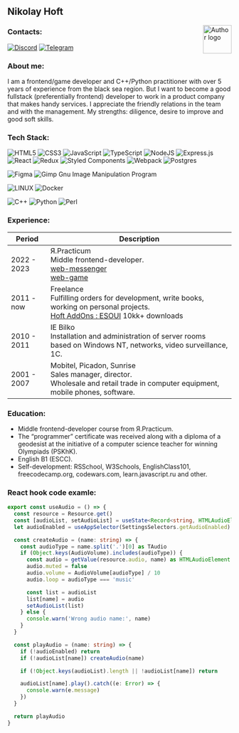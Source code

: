 ## Nikolay Hoft

<img align="right" width="64" height="64" title="Author logo" src="http://daytec.ru/img/Ranjy-96.svg">

### Contacts:

[![Discord](https://img.shields.io/badge/Discord-%237289DA.svg?logo=discord&logoColor=white)](https://discord.gg/mr.hoft) 
[![Telegram](https://img.shields.io/badge/-Telegram-0088cc?style=flat-square&logo=Telegram&logoColor=white)](https://t.me/mrHoft)

### About me:

I am a frontend/game developer and C++/Python practitioner with over 5 years of experience from the black sea region.
But I want to become a good fullstack (preferentially frontend) developer to work in a product company that makes handy services. I appreciate the friendly relations in the team and with the management. My strengths: diligence, desire to improve and good soft skills.

### Tech Stack:

![HTML5](https://img.shields.io/badge/html5-%23E34F26.svg?style=for-the-badge&logo=html5&logoColor=white)
![CSS3](https://img.shields.io/badge/css3-%231572B6.svg?style=for-the-badge&logo=css3&logoColor=white)
![JavaScript](https://img.shields.io/badge/javascript-%23323330.svg?style=for-the-badge&logo=javascript&logoColor=%23F7DF1E)
![TypeScript](https://img.shields.io/badge/typescript-%23007ACC.svg?style=for-the-badge&logo=typescript&logoColor=white)
![NodeJS](https://img.shields.io/badge/node.js-6DA55F?style=for-the-badge&logo=node.js&logoColor=white)
![Express.js](https://img.shields.io/badge/express.js-%23404d59.svg?style=for-the-badge&logo=express&logoColor=%2361DAFB)
![React](https://img.shields.io/badge/react-%2320232a.svg?style=for-the-badge&logo=react&logoColor=%2361DAFB)
![Redux](https://img.shields.io/badge/redux-%23593d88.svg?style=for-the-badge&logo=redux&logoColor=white)
![Styled Components](https://img.shields.io/badge/styled--components-DB7093?style=for-the-badge&logo=styled-components&logoColor=white)
![Webpack](https://img.shields.io/badge/webpack-%238DD6F9.svg?style=for-the-badge&logo=webpack&logoColor=black)
![Postgres](https://img.shields.io/badge/postgres-%23316192.svg?style=for-the-badge&logo=postgresql&logoColor=white)

![Figma](https://img.shields.io/badge/figma-%23F24E1E.svg?style=for-the-badge&logo=figma&logoColor=white)
![Gimp Gnu Image Manipulation Program](https://img.shields.io/badge/Gimp-657D8B?style=for-the-badge&logo=gimp&logoColor=FFFFFF)

![LINUX](https://img.shields.io/badge/Linux-FCC624?style=for-the-badge&logo=linux&logoColor=black)
![Docker](https://img.shields.io/badge/docker-%230db7ed.svg?style=for-the-badge&logo=docker&logoColor=white)

![C++](https://img.shields.io/badge/c++-%2300599C.svg?style=for-the-badge&logo=c%2B%2B&logoColor=white)
![Python](https://img.shields.io/badge/python-3670A0?style=for-the-badge&logo=python&logoColor=ffdd54)
![Perl](https://img.shields.io/badge/perl-%2339457E.svg?style=for-the-badge&logo=perl&logoColor=white)

### Experience:

| Period | Description |
| --- | --- |
| 2022 - 2023 | Я.Practicum<br/>Middle frontend-developer.<br/>[web-messenger](https://github.com/mrHoft/pet-chat)<br/>[web-game](https://github.com/fastPaws-game/fastPaws)|
| 2011 - now  | Freelance<br/>Fulfilling orders for development, write books, working on personal projects.<br/>[Hoft AddOns : ESOUI](https://www.esoui.com/downloads/author-23287.html) 10kk+ downloads|
| 2010 - 2011 | IE Bilko<br/>Installation and administration of server rooms based on Windows NT, networks, video surveillance, 1C. |
| 2001 - 2007 | Mobitel, Picadon, Sunrise<br/>Sales manager, director.<br/>Wholesale and retail trade in computer equipment, mobile phones, software. |

### Education:

- Middle frontend-developer course from Я.Practicum.
- The “programmer” certificate was received along with a diploma of a geodesist at the initiative of a computer science teacher for winning Olympiads (PSKhK).
- English B1 (ESCC).
- Self-development: RSSchool, W3Schools, EnglishClass101, freecodecamp.org, codewars.com, learn.javascript.ru and other.

### React hook code examle:

```ts
export const useAudio = () => {
  const resource = Resource.get()
  const [audioList, setAudioList] = useState<Record<string, HTMLAudioElement>>({})
  let audioEnabled = useAppSelector(SettingsSelectors.getAudioEnabled)

  const createAudio = (name: string) => {
    const audioType = name.split('.')[0] as TAudio
    if (Object.keys(AudioVolume).includes(audioType)) {
      const audio = getValue(resource.audio, name) as HTMLAudioElement
      audio.muted = false
      audio.volume = AudioVolume[audioType] / 10
      audio.loop = audioType === 'music'

      const list = audioList
      list[name] = audio
      setAudioList(list)
    } else {
      console.warn('Wrong audio name:', name)
    }
  }

  const playAudio = (name: string) => {
    if (!audioEnabled) return
    if (!audioList[name]) createAudio(name)

    if (!Object.keys(audioList).length || !audioList[name]) return

    audioList[name].play().catch((e: Error) => {
      console.warn(e.message)
    })
  }

  return playAudio
}
```
